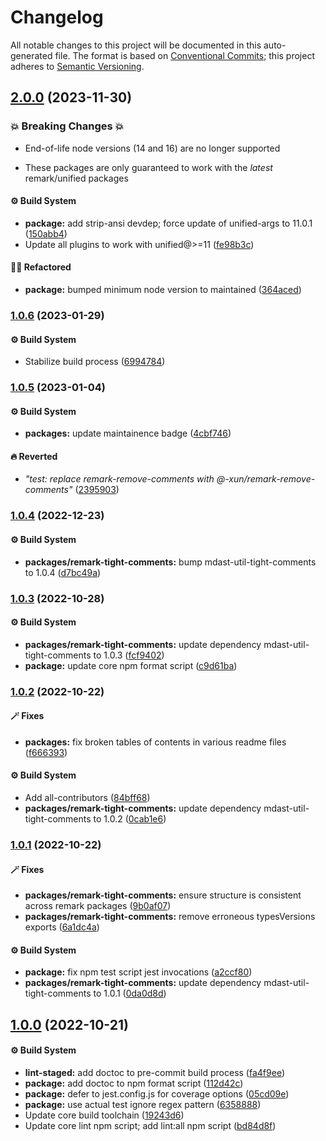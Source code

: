 # Changelog

All notable changes to this project will be documented in this auto-generated
file. The format is based on [Conventional Commits][1]; this project adheres to
[Semantic Versioning][2].

## [2.0.0][3] (2023-11-30)

### 💥 Breaking Changes 💥

- End-of-life node versions (14 and 16) are no longer supported

- These packages are only guaranteed to work with the _latest_ remark/unified
  packages

#### ⚙️ Build System

- **package:** add strip-ansi devdep; force update of unified-args to 11.0.1
  ([150abb4][4])
- Update all plugins to work with unified@>=11 ([fe98b3c][5])

#### 🧙🏿 Refactored

- **package:** bumped minimum node version to maintained ([364aced][6])

### [1.0.6][7] (2023-01-29)

#### ⚙️ Build System

- Stabilize build process ([6994784][8])

### [1.0.5][9] (2023-01-04)

#### ⚙️ Build System

- **packages:** update maintainence badge ([4cbf746][10])

#### 🔥 Reverted

- _"test: replace remark-remove-comments with
  @-xun/remark-remove-comments"_ ([2395903][11])

### [1.0.4][12] (2022-12-23)

#### ⚙️ Build System

- **packages/remark-tight-comments:** bump mdast-util-tight-comments to 1.0.4
  ([d7bc49a][13])

### [1.0.3][14] (2022-10-28)

#### ⚙️ Build System

- **packages/remark-tight-comments:** update dependency
  mdast-util-tight-comments to 1.0.3 ([fcf9402][15])
- **package:** update core npm format script ([c9d61ba][16])

### [1.0.2][17] (2022-10-22)

#### 🪄 Fixes

- **packages:** fix broken tables of contents in various readme files
  ([f666393][18])

#### ⚙️ Build System

- Add all-contributors ([84bff68][19])
- **packages/remark-tight-comments:** update dependency
  mdast-util-tight-comments to 1.0.2 ([0cab1e6][20])

### [1.0.1][21] (2022-10-22)

#### 🪄 Fixes

- **packages/remark-tight-comments:** ensure structure is consistent across
  remark packages ([9b0af07][22])
- **packages/remark-tight-comments:** remove erroneous typesVersions exports
  ([6a1dc4a][23])

#### ⚙️ Build System

- **package:** fix npm test script jest invocations ([a2ccf80][24])
- **packages/remark-tight-comments:** update dependency
  mdast-util-tight-comments to 1.0.1 ([0da0d8d][25])

## [1.0.0][26] (2022-10-21)

#### ⚙️ Build System

- **lint-staged:** add doctoc to pre-commit build process ([fa4f9ee][27])
- **package:** add doctoc to npm format script ([112d42c][28])
- **package:** defer to jest.config.js for coverage options ([05cd09e][29])
- **package:** use actual test ignore regex pattern ([6358888][30])
- Update core build toolchain ([19243d6][31])
- Update core lint npm script; add lint:all npm script ([bd84d8f][32])

[1]: https://conventionalcommits.org
[2]: https://semver.org
[3]:
  https://github.com/Xunnamius/unified-utils/compare/remark-tight-comments@1.0.6...remark-tight-comments@2.0.0
[4]:
  https://github.com/Xunnamius/unified-utils/commit/150abb424fd30e84336ddf8b1f443d75a04c30a1
[5]:
  https://github.com/Xunnamius/unified-utils/commit/fe98b3c7f06f4356bed713d2edb7d6f7f749617b
[6]:
  https://github.com/Xunnamius/unified-utils/commit/364aced3f0c8d4e56df8cde24419d13f568cb68f
[7]:
  https://github.com/Xunnamius/unified-utils/compare/remark-tight-comments@1.0.5...remark-tight-comments@1.0.6
[8]:
  https://github.com/Xunnamius/unified-utils/commit/69947844f42e618f336aeeb9af1d6c9f4ee1e82b
[9]:
  https://github.com/Xunnamius/unified-utils/compare/remark-tight-comments@1.0.4...remark-tight-comments@1.0.5
[10]:
  https://github.com/Xunnamius/unified-utils/commit/4cbf746b78c3bb369c3b27228ec582c3a3e47c54
[11]:
  https://github.com/Xunnamius/unified-utils/commit/23959035752e76f19ec4440cd762b4594fdb93bf
[12]:
  https://github.com/Xunnamius/unified-utils/compare/remark-tight-comments@1.0.3...remark-tight-comments@1.0.4
[13]:
  https://github.com/Xunnamius/unified-utils/commit/d7bc49a9cbc5837dd37585c3f19371ae871550d4
[14]:
  https://github.com/Xunnamius/unified-utils/compare/remark-tight-comments@1.0.2...remark-tight-comments@1.0.3
[15]:
  https://github.com/Xunnamius/unified-utils/commit/fcf94024c5be59f2e6f3e09bdd1b4d70b9a5d93b
[16]:
  https://github.com/Xunnamius/unified-utils/commit/c9d61bacbd52bc76b05abd3426474bf0176c3cd9
[17]:
  https://github.com/Xunnamius/unified-utils/compare/remark-tight-comments@1.0.1...remark-tight-comments@1.0.2
[18]:
  https://github.com/Xunnamius/unified-utils/commit/f6663933fe4a7d577956527efe752e18607262ba
[19]:
  https://github.com/Xunnamius/unified-utils/commit/84bff68339c7a742c104c0f2545fe62b28c8b473
[20]:
  https://github.com/Xunnamius/unified-utils/commit/0cab1e6e89c2f6c51fb72b42f79d59d2b7f94e61
[21]:
  https://github.com/Xunnamius/unified-utils/compare/remark-tight-comments@1.0.0...remark-tight-comments@1.0.1
[22]:
  https://github.com/Xunnamius/unified-utils/commit/9b0af07b6f119bbbe6ac2da42d9dadb9ca2a999b
[23]:
  https://github.com/Xunnamius/unified-utils/commit/6a1dc4a17e89f296ac67837ba175512877a0aa07
[24]:
  https://github.com/Xunnamius/unified-utils/commit/a2ccf801276c84e54d3fc1afaad574f78408d86f
[25]:
  https://github.com/Xunnamius/unified-utils/commit/0da0d8d3dc8aabed621d7fd6d4883aa772bf77e6
[26]:
  https://github.com/Xunnamius/unified-utils/compare/05cd09e0cf13f18fa56f6156516bcf546b1238e6...remark-tight-comments@1.0.0
[27]:
  https://github.com/Xunnamius/unified-utils/commit/fa4f9ee3f9cd922875cf077f6d8b74105f0ba55e
[28]:
  https://github.com/Xunnamius/unified-utils/commit/112d42c6999f758ff618f4e116eb7cf38c09f77c
[29]:
  https://github.com/Xunnamius/unified-utils/commit/05cd09e0cf13f18fa56f6156516bcf546b1238e6
[30]:
  https://github.com/Xunnamius/unified-utils/commit/63588887a7377f3ee7488b19c87f1f2bf1faa811
[31]:
  https://github.com/Xunnamius/unified-utils/commit/19243d623ba14cfd629c5e4632e6a75de508592b
[32]:
  https://github.com/Xunnamius/unified-utils/commit/bd84d8fc1fb5c4d1828a16a47214a6730f34899a
